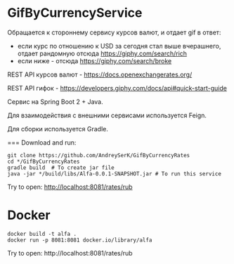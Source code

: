 GifByCurrencyService
====

Обращается к стороннему сервису курсов валют, и отдает gif в ответ:
- если курс по отношению к USD за сегодня стал выше вчерашнего, отдает рандомную отсюда https://giphy.com/search/rich 
- если ниже - отсюда https://giphy.com/search/broke 

REST API курсов валют - https://docs.openexchangerates.org/ 

REST API гифок - https://developers.giphy.com/docs/api#quick-start-guide 

Сервис на Spring Boot 2 + Java.

Для взаимодействия с внешними сервисами используется Feign.

Для сборки используется Gradle.


===
Download and run:

    git clone https://github.com/AndreySerK/GifByCurrencyRates
    cd */GifByCurrencyRates
    gradle build  # To create jar file
    java -jar */build/libs/Alfa-0.0.1-SNAPSHOT.jar # To run this service


Try to open: [http://localhost:8081/rates/rub](http://localhost:8081/rates/rub)

Docker
===

    docker build -t alfa .
    docker run -p 8081:8081 docker.io/library/alfa

Try to open: http://localhost:8081/rates/rub
